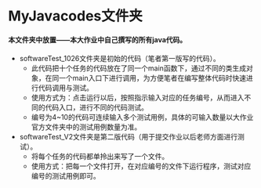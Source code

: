 # MyJavacodes文件夹  
#### 本文件夹中放置——本大作业中自己撰写的所有java代码。
* softwareTest_1026文件夹是初始的代码（笔者第一版写的代码）。
  * 此代码把十个任务的代码放在了同一个main函数下，通过不同的类生成对象，在同一个main入口下进行调用，为方便笔者在编写整体代码时快速进行代码调用与测试。
  * 使用方式为：点击运行以后，按照指示输入对应的任务编号，从而进入不同的代码入口，进行不同的代码测试。
  * 编号为4~10的代码可连续输入多个测试用例，具体的可输入数量以大作业官方文件夹中的测试用例数量为准。
* softwareTest_V2文件夹是第二版代码（用于提交作业以后老师方面进行测试）。
	* 将每个任务的代码都单拎出来写了一个文件。
	* 使用方式：把每一个文件打开，在对应编号的文件下运行程序，测试对应编号的测试用例即可。

